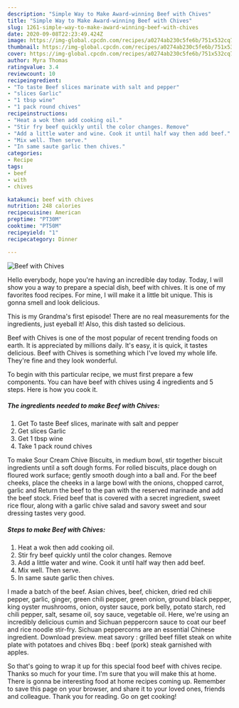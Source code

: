 ```yaml
---
description: "Simple Way to Make Award-winning Beef with Chives"
title: "Simple Way to Make Award-winning Beef with Chives"
slug: 1261-simple-way-to-make-award-winning-beef-with-chives
date: 2020-09-08T22:23:49.424Z
image: https://img-global.cpcdn.com/recipes/a0274ab230c5fe6b/751x532cq70/beef-with-chives-recipe-main-photo.jpg
thumbnail: https://img-global.cpcdn.com/recipes/a0274ab230c5fe6b/751x532cq70/beef-with-chives-recipe-main-photo.jpg
cover: https://img-global.cpcdn.com/recipes/a0274ab230c5fe6b/751x532cq70/beef-with-chives-recipe-main-photo.jpg
author: Myra Thomas
ratingvalue: 3.4
reviewcount: 10
recipeingredient:
- "To taste Beef slices marinate with salt and pepper"
- "slices Garlic"
- "1 tbsp wine"
- "1 pack round chives"
recipeinstructions:
- "Heat a wok then add cooking oil."
- "Stir fry beef quickly until the color changes. Remove"
- "Add a little water and wine. Cook it until half way then add beef."
- "Mix well. Then serve."
- "In same saute garlic then chives."
categories:
- Recipe
tags:
- beef
- with
- chives

katakunci: beef with chives 
nutrition: 248 calories
recipecuisine: American
preptime: "PT30M"
cooktime: "PT50M"
recipeyield: "1"
recipecategory: Dinner

---
```



![Beef with Chives](https://img-global.cpcdn.com/recipes/a0274ab230c5fe6b/751x532cq70/beef-with-chives-recipe-main-photo.jpg)

Hello everybody, hope you're having an incredible day today. Today, I will show you a way to prepare a special dish, beef with chives. It is one of my favorites food recipes. For mine, I will make it a little bit unique. This is gonna smell and look delicious.

This is my Grandma&#39;s first episode! There are no real measurements for the ingredients, just eyeball it! Also, this dish tasted so delicious.

Beef with Chives is one of the most popular of recent trending foods on earth. It is appreciated by millions daily. It's easy, it is quick, it tastes delicious. Beef with Chives is something which I've loved my whole life. They're fine and they look wonderful.


To begin with this particular recipe, we must first prepare a few components. You can have beef with chives using 4 ingredients and 5 steps. Here is how you cook it.

<!--inarticleads1-->

##### The ingredients needed to make Beef with Chives:

1. Get To taste Beef slices, marinate with salt and pepper
1. Get slices Garlic
1. Get 1 tbsp wine
1. Take 1 pack round chives


To make Sour Cream Chive Biscuits, in medium bowl, stir together biscuit ingredients until a soft dough forms. For rolled biscuits, place dough on floured work surface; gently smooth dough into a ball and. For the beef cheeks, place the cheeks in a large bowl with the onions, chopped carrot, garlic and Return the beef to the pan with the reserved marinade and add the beef stock. Fried beef that is covered with a secret ingredient, sweet rice flour, along with a garlic chive salad and savory sweet and sour dressing tastes very good. 

<!--inarticleads2-->

##### Steps to make Beef with Chives:

1. Heat a wok then add cooking oil.
1. Stir fry beef quickly until the color changes. Remove
1. Add a little water and wine. Cook it until half way then add beef.
1. Mix well. Then serve.
1. In same saute garlic then chives.


I made a batch of the beef. Asian chives, beef, chicken, dried red chili pepper, garlic, ginger, green chili pepper, green onion, ground black pepper, king oyster mushrooms, onion, oyster sauce, pork belly, potato starch, red chili pepper, salt, sesame oil, soy sauce, vegetable oil. Here, we&#39;re using an incredibly delicious cumin and Sichuan peppercorn sauce to coat our beef and rice noodle stir-fry. Sichuan peppercorns are an essential Chinese ingredient. Download preview. meat savory : grilled beef fillet steak on white plate with potatoes and chives Bbq : beef (pork) steak garnished with apples. 

So that's going to wrap it up for this special food beef with chives recipe. Thanks so much for your time. I'm sure that you will make this at home. There is gonna be interesting food at home recipes coming up. Remember to save this page on your browser, and share it to your loved ones, friends and colleague. Thank you for reading. Go on get cooking!
